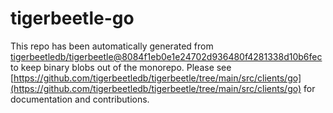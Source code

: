 # tigerbeetle-go
This repo has been automatically generated from [tigerbeetledb/tigerbeetle@8084f1eb0e1e24702d936480f4281338d10b6fec](https://github.com/tigerbeetledb/tigerbeetle/commit/8084f1eb0e1e24702d936480f4281338d10b6fec) to keep binary blobs out of the monorepo. Please see [https://github.com/tigerbeetledb/tigerbeetle/tree/main/src/clients/go](https://github.com/tigerbeetledb/tigerbeetle/tree/main/src/clients/go) for documentation and contributions.
